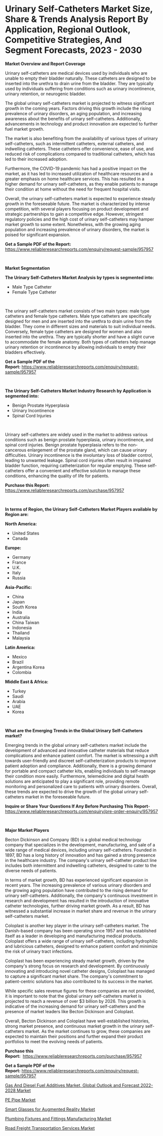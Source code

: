 <p><h1>Urinary Self-Catheters Market Size, Share & Trends Analysis Report By Application, Regional Outlook, Competitive Strategies, And Segment Forecasts, 2023 - 2030</h1></p><p><strong>Market Overview and Report Coverage</strong></p>
<p><p>Urinary self-catheters are medical devices used by individuals who are unable to empty their bladder naturally. These catheters are designed to be inserted into the urethra to drain urine from the bladder. They are typically used by individuals suffering from conditions such as urinary incontinence, urinary retention, or neurogenic bladder.</p><p>The global urinary self-catheters market is projected to witness significant growth in the coming years. Factors driving this growth include the rising prevalence of urinary disorders, an aging population, and increasing awareness about the benefits of urinary self-catheters. Additionally, advancements in technology and product innovation are expected to further fuel market growth.</p><p>The market is also benefiting from the availability of various types of urinary self-catheters, such as intermittent catheters, external catheters, and indwelling catheters. These catheters offer convenience, ease of use, and reduced risk of complications compared to traditional catheters, which has led to their increased adoption.</p><p>Furthermore, the COVID-19 pandemic has had a positive impact on the market, as it has led to increased utilization of healthcare resources and a greater emphasis on home healthcare services. This has resulted in a higher demand for urinary self-catheters, as they enable patients to manage their condition at home without the need for frequent hospital visits.</p><p>Overall, the urinary self-catheters market is expected to experience steady growth in the foreseeable future. The market is characterized by intense competition, with several players focusing on product development and strategic partnerships to gain a competitive edge. However, stringent regulatory policies and the high cost of urinary self-catheters may hamper market growth to some extent. Nonetheless, with the growing aging population and increasing prevalence of urinary disorders, the market is poised for significant expansion.</p></p>
<p><strong>Get a Sample PDF of the Report:</strong> <a href="https://www.reliableresearchreports.com/enquiry/request-sample/957957">https://www.reliableresearchreports.com/enquiry/request-sample/957957</a></p>
<p>&nbsp;</p>
<p><strong>Market Segmentation</strong></p>
<p><strong>The Urinary Self-Catheters Market Analysis by types is segmented into:</strong></p>
<p><ul><li>Male Type Catheter</li><li>Female Type Catheter</li></ul></p>
<p>&nbsp;</p>
<p><p>The urinary self-catheters market consists of two main types: male type catheters and female type catheters. Male type catheters are specifically designed for men and are inserted into the urethra to drain urine from the bladder. They come in different sizes and materials to suit individual needs. Conversely, female type catheters are designed for women and also inserted into the urethra. They are typically shorter and have a slight curve to accommodate the female anatomy. Both types of catheters help manage urinary retention or incontinence by allowing individuals to empty their bladders effectively.</p></p>
<p><strong>Get a Sample PDF of the Report:</strong>&nbsp;<a href="https://www.reliableresearchreports.com/enquiry/request-sample/957957">https://www.reliableresearchreports.com/enquiry/request-sample/957957</a></p>
<p>&nbsp;</p>
<p><strong>The Urinary Self-Catheters Market Industry Research by Application is segmented into:</strong></p>
<p><ul><li>Benign Prostate Hyperplasia</li><li>Urinary Incontinence</li><li>Spinal Cord Injuries</li></ul></p>
<p>&nbsp;</p>
<p><p>Urinary self-catheters are widely used in the market to address various conditions such as benign prostate hyperplasia, urinary incontinence, and spinal cord injuries. Benign prostate hyperplasia refers to the non-cancerous enlargement of the prostate gland, which can cause urinary difficulties. Urinary incontinence is the involuntary loss of bladder control, leading to unwanted leakage. Spinal cord injuries often result in impaired bladder function, requiring catheterization for regular emptying. These self-catheters offer a convenient and effective solution to manage these conditions, enhancing the quality of life for patients.</p></p>
<p><strong>Purchase this Report:</strong>&nbsp; <a href="https://www.reliableresearchreports.com/purchase/957957">https://www.reliableresearchreports.com/purchase/957957</a></p>
<p>&nbsp;</p>
<p><strong>In terms of Region, the Urinary Self-Catheters Market Players available by Region are:</strong></p>
<p>
    <p> <strong> North America: </strong>
        <ul>
            <li>United States</li>
            <li>Canada</li>
        </ul>
        </p> 
    <p> <strong> Europe: </strong>
        <ul>
            <li>Germany</li>
            <li>France</li>
            <li>U.K.</li>
            <li>Italy</li>
            <li>Russia</li>
        </ul>
        </p> 
    <p> <strong> Asia-Pacific: </strong>
        <ul>
            <li>China</li>
            <li>Japan</li>
            <li>South Korea</li>
            <li>India</li>
            <li>Australia</li>
            <li>China Taiwan</li>
            <li>Indonesia</li>
            <li>Thailand</li>
            <li>Malaysia</li>
        </ul>
        </p> 
    <p> <strong> Latin America: </strong>
        <ul>
            <li>Mexico</li>
            <li>Brazil</li>
            <li>Argentina Korea</li>
            <li>Colombia</li>
        </ul>
        </p> 
    <p> <strong> Middle East & Africa: </strong>
        <ul>
            <li>Turkey</li>
            <li>Saudi</li>
            <li>Arabia</li>
            <li>UAE</li>
            <li>Korea</li>
        </ul>
    </p>
    </p>
<p>&nbsp;</p>
<p><strong>What are the Emerging Trends in the Global Urinary Self-Catheters market?</strong></p>
<p><p>Emerging trends in the global urinary self-catheters market include the development of advanced and innovative catheter materials that reduce complications and enhance patient comfort. The market is witnessing a shift towards user-friendly and discreet self-catheterization products to improve patient adoption and compliance. Additionally, there is a growing demand for portable and compact catheter kits, enabling individuals to self-manage their condition more easily. Furthermore, telemedicine and digital health solutions are anticipated to play a significant role, providing remote monitoring and personalized care to patients with urinary disorders. Overall, these trends are expected to drive the growth of the global urinary self-catheters market in the foreseeable future.</p></p>
<p><strong>Inquire or Share Your Questions If Any Before Purchasing This Report</strong>- <a href="https://www.reliableresearchreports.com/enquiry/pre-order-enquiry/957957">https://www.reliableresearchreports.com/enquiry/pre-order-enquiry/957957</a></p>
<p>&nbsp;</p>
<p><strong>Major Market Players</strong></p>
<p><p>Becton Dickinson and Company (BD) is a global medical technology company that specializes in the development, manufacturing, and sale of a wide range of medical devices, including urinary self-catheters. Founded in 1897, BD has a long history of innovation and has gained a strong presence in the healthcare industry. The company's urinary self-catheter product line includes both intermittent and indwelling catheters, designed to cater to the diverse needs of patients.</p><p>In terms of market growth, BD has experienced significant expansion in recent years. The increasing prevalence of various urinary disorders and the growing aging population have contributed to the rising demand for urinary self-catheters. Additionally, the company's continuous investment in research and development has resulted in the introduction of innovative catheter technologies, further driving market growth. As a result, BD has witnessed a substantial increase in market share and revenue in the urinary self-catheters market.</p><p>Coloplast is another key player in the urinary self-catheters market. The Danish-based company has been operating since 1957 and has established itself as a leader in developing and manufacturing medical products. Coloplast offers a wide range of urinary self-catheters, including hydrophilic and lubricious catheters, designed to enhance patient comfort and minimize the risk of urinary tract infections.</p><p>Coloplast has been experiencing steady market growth, driven by the company's strong focus on research and development. By continuously innovating and introducing novel catheter designs, Coloplast has managed to capture a significant market share. The company's commitment to patient-centric solutions has also contributed to its success in the market.</p><p>While specific sales revenue figures for these companies are not provided, it is important to note that the global urinary self-catheters market is projected to reach a revenue of over $3 billion by 2026. This growth is indicative of the increasing demand for urinary self-catheters and the presence of market leaders like Becton Dickinson and Coloplast.</p><p>Overall, Becton Dickinson and Coloplast have well-established histories, strong market presence, and continuous market growth in the urinary self-catheters market. As the market continues to grow, these companies are expected to maintain their positions and further expand their product portfolios to meet the evolving needs of patients.</p></p>
<p><strong>Purchase this Report:</strong>&nbsp;&nbsp;<a href="https://www.reliableresearchreports.com/purchase/957957">https://www.reliableresearchreports.com/purchase/957957</a></p>
<p></p>
<p><strong>Get a Sample PDF of the Report:</strong>&nbsp;<a href="https://www.reliableresearchreports.com/enquiry/request-sample/957957">https://www.reliableresearchreports.com/enquiry/request-sample/957957</a></p>
<p><p><a href="https://issuu.com/reportprime-2/docs/gas-and-diesel-fuel-additives-market-global-outloo?fr=xKAE9_zU1NQ">Gas And Diesel Fuel Additives Market, Global Outlook and Forecast 2022-2028 Market</a></p><p><a href="https://www.linkedin.com/pulse/pe-pipe-market-share-amp-new-trends-analysis-report-type-mrcze/">PE Pipe Market</a></p><p><a href="https://www.reportprime.com/smart-glasses-for-augmented-reality-r1921">Smart Glasses for Augmented Reality Market</a></p><p><a href="https://medium.com/@emerylittle2023/plumbing-fixtures-and-fittings-manufacturing-market-size-growth-forecast-2023-2030-c0323c207f83">Plumbing Fixtures and Fittings Manufacturing Market</a></p><p><a href="https://medium.com/@joshuahintz2023/road-freight-transportation-services-market-size-growth-forecast-2023-2030-309c3b0a36c1">Road Freight Transportation Services Market</a></p></p>